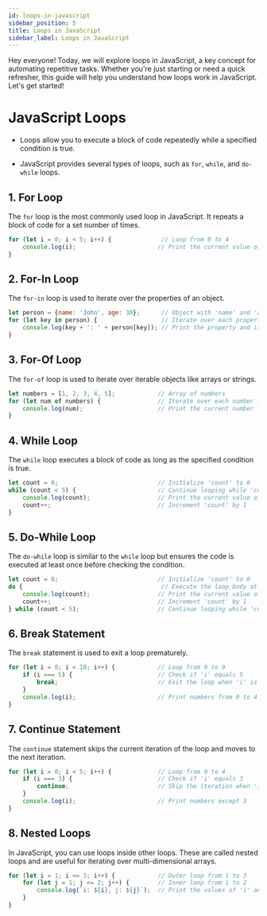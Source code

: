 ```yaml
---  
id: loops-in-javascript  
sidebar_position: 5  
title: Loops in JavaScript  
sidebar_label: Loops in JavaScript
---
```


Hey everyone! Today, we will explore loops in JavaScript, a key concept for automating repetitive tasks. Whether you're just starting or need a quick refresher, this guide will help you understand how loops work in JavaScript. Let's get started!
# JavaScript Loops


* Loops allow you to execute a block of code repeatedly while a specified condition is true.

* JavaScript provides several types of loops, such as `for`, `while`, and `do-while` loops.
## 1. For Loop


The `for` loop is the most commonly used loop in JavaScript. It repeats a block of code for a set number of times.  
```javascript  
for (let i = 0; i < 5; i++) {              // Loop from 0 to 4  
    console.log(i);                       // Print the current value of 'i'  
}  
```
## 2. For-In Loop


The `for-in` loop is used to iterate over the properties of an object.  
```javascript  
let person = {name: 'John', age: 30};      // Object with 'name' and 'age' properties  
for (let key in person) {                  // Iterate over each property in the 'person' object  
    console.log(key + ': ' + person[key]); // Print the property and its value  
}  
```
## 3. For-Of Loop


The `for-of` loop is used to iterate over iterable objects like arrays or strings.  
```javascript  
let numbers = [1, 2, 3, 4, 5];            // Array of numbers  
for (let num of numbers) {                // Iterate over each number in the 'numbers' array  
    console.log(num);                     // Print the current number  
}  
```
## 4. While Loop


The `while` loop executes a block of code as long as the specified condition is true.  
```javascript  
let count = 0;                            // Initialize 'count' to 0  
while (count < 5) {                       // Continue looping while 'count' is less than 5  
    console.log(count);                   // Print the current value of 'count'  
    count++;                              // Increment 'count' by 1  
}  
```
## 5. Do-While Loop


The `do-while` loop is similar to the `while` loop but ensures the code is executed at least once before checking the condition.  
```javascript  
let count = 0;                            // Initialize 'count' to 0  
do {                                       // Execute the loop body at least once  
    console.log(count);                   // Print the current value of 'count'  
    count++;                              // Increment 'count' by 1  
} while (count < 5);                      // Continue looping while 'count' is less than 5  
```
## 6. Break Statement


The `break` statement is used to exit a loop prematurely.  
```javascript  
for (let i = 0; i < 10; i++) {            // Loop from 0 to 9  
    if (i === 5) {                        // Check if 'i' equals 5  
        break;                            // Exit the loop when 'i' is 5  
    }  
    console.log(i);                       // Print numbers from 0 to 4  
}  
```
## 7. Continue Statement


The `continue` statement skips the current iteration of the loop and moves to the next iteration.  
```javascript  
for (let i = 0; i < 5; i++) {             // Loop from 0 to 4  
    if (i === 3) {                        // Check if 'i' equals 3  
        continue;                         // Skip the iteration when 'i' is 3  
    }  
    console.log(i);                       // Print numbers except 3  
}  
```
## 8. Nested Loops


In JavaScript, you can use loops inside other loops. These are called nested loops and are useful for iterating over multi-dimensional arrays.  
```javascript  
for (let i = 1; i <= 3; i++) {            // Outer loop from 1 to 3  
    for (let j = 1; j <= 2; j++) {        // Inner loop from 1 to 2  
        console.log(`i: ${i}, j: ${j}`);  // Print the values of 'i' and 'j'  
    }  
}  
```